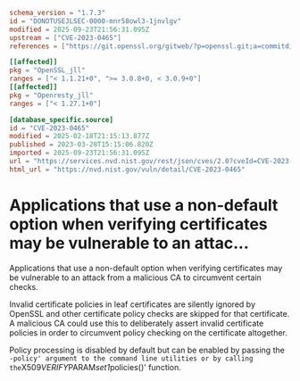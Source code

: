 ```toml
schema_version = "1.7.3"
id = "DONOTUSEJLSEC-0000-mnr58owl3-1jnvlgv"
modified = 2025-09-23T21:56:31.095Z
upstream = ["CVE-2023-0465"]
references = ["https://git.openssl.org/gitweb/?p=openssl.git;a=commitdiff;h=10325176f3d3e98c6e2b3bf5ab1e3b334de6947a", "https://git.openssl.org/gitweb/?p=openssl.git;a=commitdiff;h=1dd43e0709fece299b15208f36cc7c76209ba0bb", "https://git.openssl.org/gitweb/?p=openssl.git;a=commitdiff;h=b013765abfa80036dc779dd0e50602c57bb3bf95", "https://git.openssl.org/gitweb/?p=openssl.git;a=commitdiff;h=facfb1ab745646e97a1920977ae4a9965ea61d5c", "https://lists.debian.org/debian-lts-announce/2023/06/msg00011.html", "https://security.gentoo.org/glsa/202402-08", "https://security.netapp.com/advisory/ntap-20230414-0001/", "https://www.debian.org/security/2023/dsa-5417", "https://www.openssl.org/news/secadv/20230328.txt", "https://git.openssl.org/gitweb/?p=openssl.git;a=commitdiff;h=10325176f3d3e98c6e2b3bf5ab1e3b334de6947a", "https://git.openssl.org/gitweb/?p=openssl.git;a=commitdiff;h=1dd43e0709fece299b15208f36cc7c76209ba0bb", "https://git.openssl.org/gitweb/?p=openssl.git;a=commitdiff;h=b013765abfa80036dc779dd0e50602c57bb3bf95", "https://git.openssl.org/gitweb/?p=openssl.git;a=commitdiff;h=facfb1ab745646e97a1920977ae4a9965ea61d5c", "https://lists.debian.org/debian-lts-announce/2023/06/msg00011.html", "https://security.gentoo.org/glsa/202402-08", "https://security.netapp.com/advisory/ntap-20230414-0001/", "https://www.debian.org/security/2023/dsa-5417", "https://www.openssl.org/news/secadv/20230328.txt"]

[[affected]]
pkg = "OpenSSL_jll"
ranges = ["< 1.1.21+0", ">= 3.0.8+0, < 3.0.9+0"]
[[affected]]
pkg = "Openresty_jll"
ranges = ["< 1.27.1+0"]

[database_specific.source]
id = "CVE-2023-0465"
modified = 2025-02-18T21:15:13.877Z
published = 2023-03-28T15:15:06.820Z
imported = 2025-09-23T21:56:31.095Z
url = "https://services.nvd.nist.gov/rest/json/cves/2.0?cveId=CVE-2023-0465"
html_url = "https://nvd.nist.gov/vuln/detail/CVE-2023-0465"
```

# Applications that use a non-default option when verifying certificates may be vulnerable to an attac...

Applications that use a non-default option when verifying certificates may be vulnerable to an attack from a malicious CA to circumvent certain checks.

Invalid certificate policies in leaf certificates are silently ignored by OpenSSL and other certificate policy checks are skipped for that certificate. A malicious CA could use this to deliberately assert invalid certificate policies in order to circumvent policy checking on the certificate altogether.

Policy processing is disabled by default but can be enabled by passing the `-policy' argument to the command line utilities or by calling the`X509*VERIFY*PARAM*set1*policies()' function.

